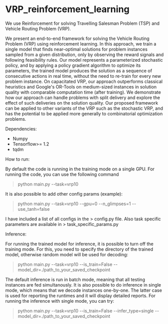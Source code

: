 # VRP_reinforcement_learning
We use Reinforcement for solving Travelling Salesman Problem (TSP) and Vehicle Routing Problem (VRP).

We present an end-to-end framework for solving the Vehicle Routing Problem (VRP) using reinforcement learning. In this approach, we train a single model that finds near-optimal solutions for problem instances sampled from a given distribution, only by observing the reward signals and following feasibility rules. Our model represents a parameterized stochastic policy, and by applying a policy gradient algorithm to optimize its parameters, the trained model produces the solution as a sequence of consecutive actions in real time, without the need to re-train for every new problem instance. On capacitated VRP, our approach outperforms classical heuristics and Google's OR-Tools on medium-sized instances in solution quality with comparable computation time (after training). We demonstrate how our approach can handle problems with split delivery and explore the effect of such deliveries on the solution quality. Our proposed framework can be applied to other variants of the VRP such as the stochastic VRP, and has the potential to be applied more generally to combinatorial optimization problems.


Dependencies:
- Numpy
- Tensorflow>= 1.2
- tqdm

How to run:

By default the code is running in the training mode on a single GPU. For running the code, you can use the following command

> python main.py --task=vrp10

It is also possible to add other config params (example):

> python main.py --task=vrp10 --gpu=0 --n_glimpses=1 --use_tanh=false

I have included a list of all configs in the > config.py file. Also task specific parameters are available in > task_specific_params.py

Inference:

For running the trained model for inference, it is possible to turn off the training mode. For this, you need to specify the directory of the trained model, otherwise random model will be used for decoding:

> python main.py --task=vrp10 --is_train=False --model_dir=./path_to_your_saved_checkpoint

The default inference is run in batch mode, meaning that all testing instances are fed simultanously. It is also possible to do inference in single mode, which means that we decode instances one-by-one. The latter case is used for reporting the runtimes and it will display detailed reports. For running the inference with single mode, you can try:

> python main.py --task=vrp10 --is_train=False --infer_type=single --model_dir=./path_to_your_saved_checkpoint

